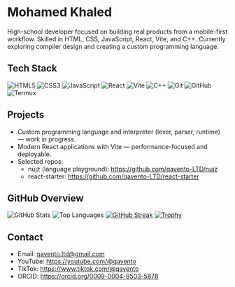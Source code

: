 # Mohamed Khaled

High-school developer focused on building real products from a mobile-first workflow. Skilled in HTML, CSS, JavaScript, React, Vite, and C++. Currently exploring compiler design and creating a custom programming language.

## Tech Stack
![HTML5](https://img.shields.io/badge/HTML5-000?style=for-the-badge&logo=html5)
![CSS3](https://img.shields.io/badge/CSS3-000?style=for-the-badge&logo=css3)
![JavaScript](https://img.shields.io/badge/JavaScript-000?style=for-the-badge&logo=javascript)
![React](https://img.shields.io/badge/React-000?style=for-the-badge&logo=react)
![Vite](https://img.shields.io/badge/Vite-000?style=for-the-badge&logo=vite)
![C++](https://img.shields.io/badge/C%2B%2B-000?style=for-the-badge&logo=c%2B%2B)
![Git](https://img.shields.io/badge/Git-000?style=for-the-badge&logo=git)
![GitHub](https://img.shields.io/badge/GitHub-000?style=for-the-badge&logo=github)
![Termux](https://img.shields.io/badge/Termux-000?style=for-the-badge&logo=gnu-bash)

## Projects
- Custom programming language and interpreter (lexer, parser, runtime) — work in progress.  
- Modern React applications with Vite — performance-focused and deployable.  
- Selected repos:  
  - nujz (language playground): https://github.com/qavento-LTD/nujz  
  - react-starter: https://github.com/qavento-LTD/react-starter

## GitHub Overview
![GitHub Stats](https://github-readme-stats.vercel.app/api?username=qavento-LTD&show_icons=true&hide_border=true)
![Top Languages](https://github-readme-stats.vercel.app/api/top-langs/?username=qavento-LTD&layout=compact&hide_border=true)
[![GitHub Streak](https://streak-stats.demolab.com?user=qavento-LTD&hide_border=true)](https://git.io/streak-stats)
[![Trophy](https://github-profile-trophy.vercel.app/?username=qavento-LTD&no-bg=true&no-frame=true&margin-w=5)](https://github.com/ryo-ma/github-profile-trophy)

## Contact
- Email: qavento.ltd@gmail.com  
- YouTube: https://youtube.com/@qavento  
- TikTok: https://www.tiktok.com/@qavento  
- ORCID: https://orcid.org/0009-0004-9503-5878
